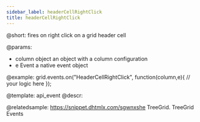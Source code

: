 ```yaml
---
sidebar_label: headerCellRightClick
title: headerCellRightClick
---          
```


@short:
fires on right click on a grid header cell

@params:
- column		object		an object with a column configuration
- e				Event		a native event object


@example:
grid.events.on("HeaderCellRightClick", function(column,e){
    // your logic here
});


@template: api_event
@descr:


@relatedsample: https://snippet.dhtmlx.com/sgwnxshe	TreeGrid. TreeGrid Events

